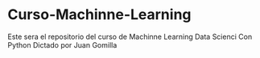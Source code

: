 # Curso-Machinne-Learning
Este sera el repositorio del curso de Machinne Learning Data Scienci Con Python Dictado por Juan Gomilla
